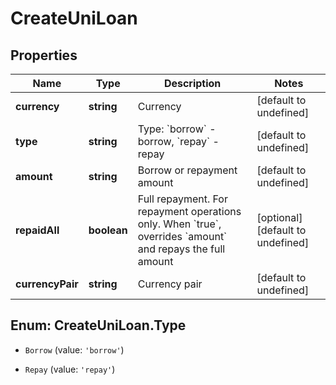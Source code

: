# CreateUniLoan

## Properties

Name | Type | Description | Notes
------------ | ------------- | ------------- | -------------
**currency** | **string** | Currency | [default to undefined]
**type** | **string** | Type: &#x60;borrow&#x60; - borrow, &#x60;repay&#x60; - repay | [default to undefined]
**amount** | **string** | Borrow or repayment amount | [default to undefined]
**repaidAll** | **boolean** | Full repayment. For repayment operations only. When &#x60;true&#x60;, overrides &#x60;amount&#x60; and repays the full amount | [optional] [default to undefined]
**currencyPair** | **string** | Currency pair | [default to undefined]

## Enum: CreateUniLoan.Type

* `Borrow` (value: `'borrow'`)

* `Repay` (value: `'repay'`)


